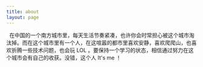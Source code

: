 ```yaml
---
title: about
layout: page
---
```


    在中国的一个南方城市里，每天生活节奏紧凑，也许你会时常担心被这个城市淘汰掉。而在这个城市里有一个人，在这喧嚣的都市里喜欢安静，喜欢爬爬山，也喜欢折腾一些技术问题，也会玩 LOL 。要保持一个学习的状态，相信通过努力在这个城市会有自己的收获。没错，这个人 It's me ！
